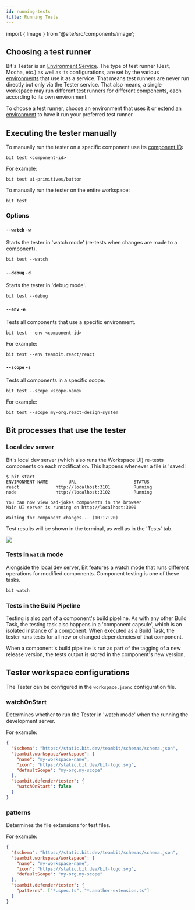 ```yaml
---
id: running-tests
title: Running Tests
---
```


import { Image } from '@site/src/components/image';


## Choosing a test runner

Bit's Tester is an [Environment Service](/building-with-bit/environment/environment-services). 
The type of test runner (Jest, Mocha, etc.) as well as its configurations, are set by the various [environments](/building-with-bit/environment/overview) that use it as a service.
That means test runners are never run directly but only via the Tester service. That also means, a single workspace may run different test runners for different components, each according to its own environment.

To choose a test runner, choose an environment that uses it or [extend an environment](/building-with-bit/testing/customize-the-tester) to have it run your preferred test runner.

## Executing the tester manually

To manually run the tester on a specific component use its [component ID](/building-with-bit/component/overview#component-id):

```shell
bit test <component-id>
```

For example:

```shell
bit test ui-primitives/button
```

To manually run the tester on the entire workspace:

```shell
bit test
```

### Options

#### `--watch` `-w`

Starts the tester in 'watch mode' (re-tests when changes are made to a component).

```shell
bit test --watch
```

#### `--debug` `-d`

Starts the tester in 'debug mode'.

```shell
bit test --debug
```

#### `--env` `-e`

Tests all components that use a specific environment.

```shell
bit test --env <component-id>
```

For example:
```shell
bit test --env teambit.react/react
```
#### `--scope` `-s`

Tests all components in a specific scope.

```shell
bit test --scope <scope-name>
```
For example:
```shell
bit test --scope my-org.react-design-system
```

## Bit processes that use the tester

### Local dev server

Bit's local dev server (which also runs the Workspace UI) re-tests components on each modification. This happens whenever a file is 'saved'.

```shell
$ bit start
ENVIRONMENT NAME        URL                      STATUS
react              http://localhost:3101         Running
node               http://localhost:3102         Running

You can now view bad-jokes components in the browser
Main UI server is running on http://localhost:3000

Waiting for component changes... (10:17:20)
```

Test results will be shown in the terminal, as well as in the 'Tests' tab.

<Image src="@site/img/ws_getting_started_test.png" />

### Tests in `watch` mode

Alongside the local dev server, Bit features a watch mode that runs different operations for modified components. Component testing is one of these tasks.

```sh
bit watch
```

### Tests in the Build Pipeline

Testing is also part of a component's build pipeline. As with any other Build Task, the testing task also happens in a 'component capsule', which is an isolated instance of a component. When executed as a Build Task, the tester runs tests for all new or changed dependencies of that component.

When a component's build pipeline is run as part of the tagging of a new release version, the tests output is stored in the component's new version.

## Tester workspace configurations

The Tester can be configured in the `workspace.jsonc` configuration file.

### watchOnStart

Determines whether to run the Tester in 'watch mode' when the running the development server.

For example:

```json
{
  "$schema": "https://static.bit.dev/teambit/schemas/schema.json",
  "teambit.workspace/workspace": {
    "name": "my-workspace-name",
    "icon": "https://static.bit.dev/bit-logo.svg",
    "defaultScope": "my-org.my-scope"
  },
  "teambit.defender/tester": {
    "watchOnStart": false
  }
}
```

### patterns

Determines the file extensions for test files.

For example:

```json
{
  "$schema": "https://static.bit.dev/teambit/schemas/schema.json",
  "teambit.workspace/workspace": {
    "name": "my-workspace-name",
    "icon": "https://static.bit.dev/bit-logo.svg",
    "defaultScope": "my-org.my-scope"
  },
  "teambit.defender/tester": {
    "patterns": ["*.spec.ts", "*.another-extension.ts"]
  }
}
```
